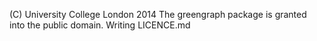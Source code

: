 (C) University College London 2014
The greengraph package is granted into the public domain.
Writing LICENCE.md